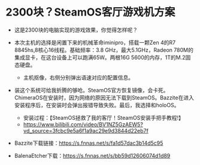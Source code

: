 # 2300块？SteamOS客厅游戏机方案
- 这是2300块的电脑实现的游戏效果，你觉得怎样呢？
- 本次主机的选择是闲置下来的机械革命iminipro，搭载一颗Zen 4的R7 8845hs,8核心16线程。基础频率：3.8 GHz，最大5.1GHz，Radeon 780M的集成显卡，在这台设备上可以跑满65W。两根16G 5600的内存，1T的M.2固态硬盘。
    - 主机抠像，右侧分别弹出语速对应的配置信息。
- 装这个系统可给我折腾的够呛。SteamOS官方恢复镜像，会卡死。ChimeraOS在安装时，因为网络的原因无法下载到SteamOS。Bazzite在进入安装程序后，在安装时会弹出报错导致失败。最后，我选择和holoOS。
    - 安装过程：【SteamOS拯救了我的客厅！SteamOS安装手把手教程!】
    - https://www.bilibili.com/video/BV1NZ5GzAEW5?vd_source=3fcbc9e5a6f1a9ac29e9d3844d22eb7f


- Bazzite下载链接：https://s.fnnas.net/s/fa1d57dac3b14d5c95
- BalenaEtcher下载：https://s.fnnas.net/s/bb59d12606074d1d89
